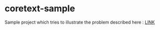 # coretext-sample

Sample project which tries to illustrate the problem described here : 
[LINK](https://stackoverflow.com/questions/65945071/ctframesettersuggestframesizewithconstraints-line-breaks-even-when-there-is-spac)
